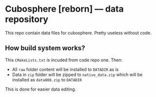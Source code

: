 # Cubosphere [reborn] — data repository
This repo contain data files for cubosphere. Pretty useless without code.

## How build system works?
This `CMakeLists.txt` is incuded from code repo one. Then:

* All `raw` folder content will be installed to `DATADIR` as is
* Data in `zip` folder will be zipped to `native_data.zip` which will be installed as `data000.zip` to `DATADIR`

This is done for easier data editing.

